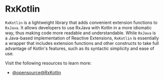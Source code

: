# RxKotlin

`RxKotlin` is a lightweight library that adds convenient extension functions to `RxJava`. It allows developers to use RxJava with Kotlin in a more idiomatic way, thus making code more readable and understandable. While `RxJava` is a Java-based implementation of Reactive Extensions, `RxKotlin` is essentially a wrapper that includes extension functions and other constructs to take full advantage of Kotlin's features, such as its syntactic simplicity and ease of use.

Visit the following resources to learn more:

- [@opensource@RxKotlin](https://github.com/ReactiveX/RxKotlin)
